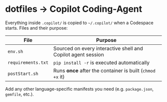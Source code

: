 # dotfiles → Copilot Coding-Agent

Everything inside `.copilot/` is copied to `~/.copilot/` when a Codespace starts.
Files and their purpose:

| File | Purpose |
| ---- | ------- |
| `env.sh` | Sourced on every interactive shell and Copilot agent session |
| `requirements.txt` | `pip install -r` is executed automatically |
| `postStart.sh` | Runs **once** after the container is built (`chmod +x` it) |

Add any other language-specific manifests you need (e.g. `package.json`, `gemfile`, etc.).
